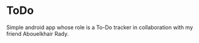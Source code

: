 # ToDo
Simple android app whose role is a To-Do tracker in collaboration with my friend Abouelkhair Rady.
